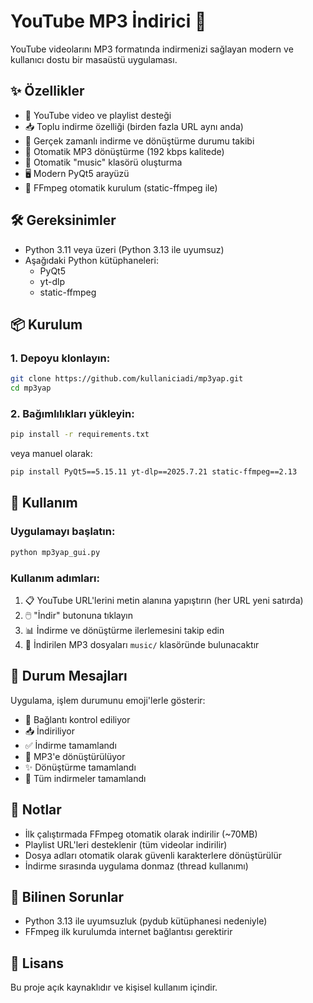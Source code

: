 # YouTube MP3 İndirici 🎵

YouTube videolarını MP3 formatında indirmenizi sağlayan modern ve kullanıcı dostu bir masaüstü uygulaması.

## ✨ Özellikler

- 🎥 YouTube video ve playlist desteği
- 📥 Toplu indirme özelliği (birden fazla URL aynı anda)
- 🔄 Gerçek zamanlı indirme ve dönüştürme durumu takibi
- 🎵 Otomatik MP3 dönüştürme (192 kbps kalitede)
- 📁 Otomatik "music" klasörü oluşturma
- 🖥️ Modern PyQt5 arayüzü
- 🚀 FFmpeg otomatik kurulum (static-ffmpeg ile)

## 🛠️ Gereksinimler

- Python 3.11 veya üzeri (Python 3.13 ile uyumsuz)
- Aşağıdaki Python kütüphaneleri:
  - PyQt5
  - yt-dlp
  - static-ffmpeg

## 📦 Kurulum

### 1. Depoyu klonlayın:
```bash
git clone https://github.com/kullaniciadi/mp3yap.git
cd mp3yap
```

### 2. Bağımlılıkları yükleyin:
```bash
pip install -r requirements.txt
```

veya manuel olarak:
```bash
pip install PyQt5==5.15.11 yt-dlp==2025.7.21 static-ffmpeg==2.13
```

## 🚀 Kullanım

### Uygulamayı başlatın:
```bash
python mp3yap_gui.py
```

### Kullanım adımları:
1. 📋 YouTube URL'lerini metin alanına yapıştırın (her URL yeni satırda)
2. 🖱️ "İndir" butonuna tıklayın
3. 📊 İndirme ve dönüştürme ilerlemesini takip edin
4. 📁 İndirilen MP3 dosyaları `music/` klasöründe bulunacaktır

## 🔔 Durum Mesajları

Uygulama, işlem durumunu emoji'lerle gösterir:
- 🔗 Bağlantı kontrol ediliyor
- 📥 İndiriliyor
- ✅ İndirme tamamlandı
- 🔄 MP3'e dönüştürülüyor
- ✨ Dönüştürme tamamlandı
- 🎉 Tüm indirmeler tamamlandı

## 📝 Notlar

- İlk çalıştırmada FFmpeg otomatik olarak indirilir (~70MB)
- Playlist URL'leri desteklenir (tüm videolar indirilir)
- Dosya adları otomatik olarak güvenli karakterlere dönüştürülür
- İndirme sırasında uygulama donmaz (thread kullanımı)

## 🐛 Bilinen Sorunlar

- Python 3.13 ile uyumsuzluk (pydub kütüphanesi nedeniyle)
- FFmpeg ilk kurulumda internet bağlantısı gerektirir

## 📄 Lisans

Bu proje açık kaynaklıdır ve kişisel kullanım içindir.
